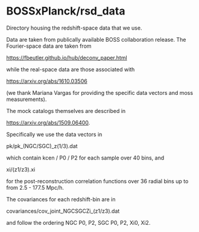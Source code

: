 # BOSSxPlanck/rsd_data

Directory housing the redshift-space data that we use.

Data are taken from publically available BOSS collaboration release. The Fourier-space data are taken from

https://fbeutler.github.io/hub/deconv_paper.html

while the real-space data are those associated with

https://arxiv.org/abs/1610.03506

(we thank Mariana Vargas for providing the specific data vectors and moss measurements).

The mock catalogs themselves are described in 

https://arxiv.org/abs/1509.06400.


Specifically we use the data vectors in 

pk/pk_(NGC/SGC)_z(1/3).dat

which contain kcen / P0 / P2 for each sample over 40 bins, and

xi/(z1/z3).xi

for the post-reconstruction correlation functions over 36 radial bins up to from 2.5 - 177.5 Mpc/h.

The covariances for each redshift-bin are in

covariances/cov_joint_NGCSGCZi_(z1/z3).dat

and follow the ordering NGC P0, P2, SGC P0, P2, Xi0, Xi2.




